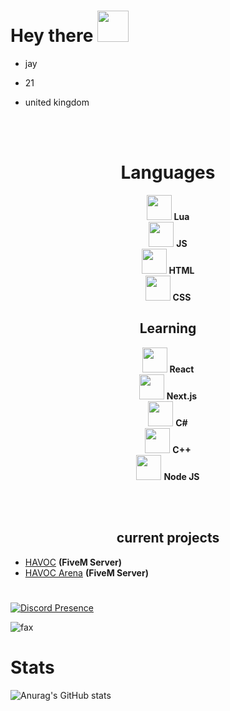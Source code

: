 <h1>
  Hey there
  <img src="https://media.giphy.com/media/hvRJCLFzcasrR4ia7z/giphy.gif" width="50px"/>
</h1>

- jay

- 21

- united kingdom

<br>
<br>

<center>

# Languages

<img width="40" src="https://upload.wikimedia.org/wikipedia/commons/c/cf/Lua-Logo.svg" /> <b>Lua</b><br>
<img width="40" src="https://cdn.iconscout.com/icon/premium/png-256-thumb/javascript-2752148-2284965.png?f=webp" /> <b>JS</b><br>
<img width="40" src="https://cdn-icons-png.flaticon.com/256/174/174854.png" /> <b>HTML</b><br>
<img width="40" src="https://diziglobalsolution.com/wp-content/uploads/2023/04/logo-css-3-1536.png" /> <b>CSS</b><br>

## Learning

<img width="40" src="https://github.com/FragStudios/FragStudios/assets/116266395/81a0a08b-b459-4009-a26a-ae19ea9c9140" /> <b>React</b><br>
<img width="40" src="https://www.drupal.org/files/project-images/nextjs-icon-dark-background.png" /> <b>Next.js</b><br>
<img width="40" src="https://styles.redditmedia.com/t5_2s0xo/styles/communityIcon_btdkmklrsxs81.png" /> <b>C#</b><br>
<img width="40" src="https://upload.wikimedia.org/wikipedia/commons/thumb/1/18/ISO_C%2B%2B_Logo.svg/800px-ISO_C%2B%2B_Logo.svg.png" /> <b>C++</b><br>
<img width="40" src="https://images.g2crowd.com/uploads/product/image/large_detail/large_detail_f0b606abb6d19089febc9faeeba5bc05/nodejs-development-services.png" /> <b>Node JS</b><br>

</center>

<br>
<br>

<h2 align="center">current projects</h2>

- [HAVOC](https://discord.gg/ZQUrfnhr2U) **(FiveM Server)**
- [HAVOC Arena](https://discord.gg/uDVGvzcjqF) **(FiveM Server)**

<h1>
</h1>

[![Discord Presence](https://lanyard-profile-readme.vercel.app/api/425377411161391104?theme=dark&bg=000000&animated=true&hideDiscrim=false&borderRadius=10px&idleMessage=Pay%20Me%20To%20Write%20You%20Code)](https://discord.com/users/425377411161391104)

<img src="https://komarev.com/ghpvc/?username=Jay-Founder-SCRP&color=blue" alt="fax" width="" height="">

# Stats
![Anurag's GitHub stats](https://github-readme-stats.vercel.app/api?username=fragstudios&show_icons=true&theme=merko)

